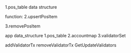 1.pos_table
data structure

function:
2.upsertPosItem

3.removePosItem



app data_structure
1.pos_table
2.accountmap
3.validatorSet


addValidatorTx
removeValidatorTx
GetUpdateValidators